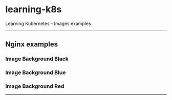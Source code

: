 # learning-k8s
Learning Kubernetes - Images examples 

----
## Nginx examples

### Image Background Black 

### Image Background Blue 

### Image Background Red 

----
